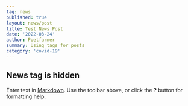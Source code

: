 ```yaml
---
tag: news
published: true
layout: news/post
title: Test News Post
date: '2022-03-24'
author: Poetfarmer
summary: Using tags for posts
category: 'covid-19'
---
```

## News tag is hidden

Enter text in [Markdown](http://daringfireball.net/projects/markdown/). Use the toolbar above, or click the **?** button for formatting help.
